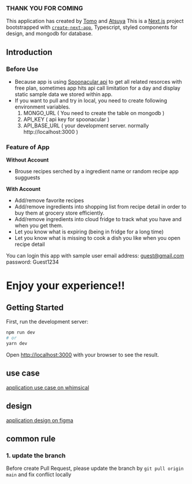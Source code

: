 ### THANK YOU FOR COMING
This application has created by [Tomo](https://github.com/Tomo-ja) and [Atsuya](https://github.com/tenmusu007)
This is a [Next.js](https://nextjs.org/) project bootstrapped with [`create-next-app`](https://github.com/vercel/next.js/tree/canary/packages/create-next-app), Typescript, styled components for design, and mongodb for database.

## Introduction

### Before Use
- Because app is using [Spoonacular api](https://spoonacular.com/food-api) to get all related resorces with free plan, sometimes app hits api call limitation for a day and display static sample data we stored within app.
- If you want to pull and try in local, you need to create following environment variables.
    1. MONGO_URL ( You need to create the table on mongodb )
    2. API_KEY ( api key for spoonacular )
    3. API_BASE_URL ( your development server. normally http://localhost:3000 )
    
### Feature of App
**Without Account**
  - Brouse recipes serched by a ingredient name or random recipe app sugguests
  
**With Account**
  - Add/remove favorite recipes
  - Add/remove ingredients into shopping list from recipe detail in order to buy them at grocery store efficiently.
  - Add/remove ingredients into cloud fridge to track what you have and when you get them.
  - Let you know what is expiring (being in fridge for a long time)
  - Let you know what is missing to cook a dish you like when you open recipe detail
  
You can login this app with sample user
email address: guest@gmail.com
password: Guest1234

# Enjoy your experience!!


## Getting Started

First, run the development server:

```bash
npm run dev
# or
yarn dev
```

Open [http://localhost:3000](http://localhost:3000) with your browser to see the result.

## use case
[application use case on whimsical](https://whimsical.com/web-kitchen-use-case-UxygcF1dX56hJpvGxQxYuz)

## design
[application design on figma](https://www.figma.com/file/nhRqkIRlpRAaR4t33iHUaD/web-Kitchen?node-id=0%3A1)

## common rule

### 1. update the branch

Before create Pull Request, please update the branch by
`git pull origin main`
and fix conflict locally
